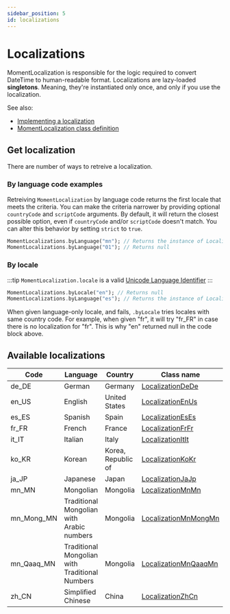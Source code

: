 ```yaml
---
sidebar_position: 5
id: localizations
---
```


# Localizations

MomentLocalization is responsible for the logic required to convert DateTime to
human-readable format. Localizations are lazy-loaded **singletons**. Meaning, they're
instantiated only once, and only if you use the localization.

See also:

* [Implementing a localization](creating-localization.md)
* [MomentLocalization class definition](https://pub.dev/documentation/moment_dart/latest/moment_dart/MomentLocalization-class.html)

## Get localization

There are number of ways to retreive a localization.

### By language code examples

Retreiving `MomentLocalization` by language code returns the first locale that
meets the criteria. You can make the criteria narrower by providing optional
`countryCode` and `scriptCode` arguments. By default, it will return the closest
possible option, even if `countryCode` and/or `scriptCode` doesn't match.
You can alter this behavior by setting `strict` to `true`.

```dart
MomentLocalizations.byLanguage("mn"); // Returns the instance of LocalizationMnMn
MomentLocalizations.byLanguage("01"); // Returns null
```

### By locale

:::tip
`MomentLocalization.locale` is a valid [Unicode Language Identifier](https://www.unicode.org/reports/tr35/#Unicode_language_identifier)
:::

```dart
MomentLocalizations.byLocale("en"); // Returns null
MomentLocalizations.byLanguage("es"); // Returns the instance of LocalizationEsEs
```

When given language-only locale, and fails, `.byLocale` tries locales with same
country code. For example, when given "fr", it will try "fr_FR" in case there
is no localization for "fr". This is why "en" returned null in the code block
above.

## Available localizations

| Code       | Language                                       | Country            | Class name                                                                                                               |
| ---------- | ---------------------------------------------- | ------------------ | ------------------------------------------------------------------------------------------------------------------------ |
| de_DE      | German                                         | Germany            | [LocalizationDeDe](https://pub.dev/documentation/moment_dart/1.0.0-rc.1/moment_dart/LocalizationDeDe-class.html)         |
| en_US      | English                                        | United States      | [LocalizationEnUs](https://pub.dev/documentation/moment_dart/1.0.0-rc.1/moment_dart/LocalizationEnUs-class.html)         |
| es_ES      | Spanish                                        | Spain              | [LocalizationEsEs](https://pub.dev/documentation/moment_dart/1.0.0-rc.1/moment_dart/LocalizationEsEs-class.html)         |
| fr_FR      | French                                         | France             | [LocalizationFrFr](https://pub.dev/documentation/moment_dart/1.0.0-rc.1/moment_dart/LocalizationFrFr-class.html)         |
| it_IT      | Italian                                        | Italy              | [LocalizationItIt](https://pub.dev/documentation/moment_dart/1.0.0-rc.1/moment_dart/LocalizationItIt-class.html)         |
| ko_KR      | Korean                                         | Korea, Republic of | [LocalizationKoKr](https://pub.dev/documentation/moment_dart/1.0.0-rc.1/moment_dart/LocalizationKoKr-class.html)         |
| ja_JP      | Japanese                                       | Japan              | [LocalizationJaJp](https://pub.dev/documentation/moment_dart/1.0.0-rc.1/moment_dart/LocalizationJaJp-class.html)         |
| mn_MN      | Mongolian                                      | Mongolia           | [LocalizationMnMn](https://pub.dev/documentation/moment_dart/1.0.0-rc.1/moment_dart/LocalizationMnMn-class.html)         |
| mn_Mong_MN | Traditional Mongolian with Arabic numbers      | Mongolia           | [LocalizationMnMongMn](https://pub.dev/documentation/moment_dart/1.0.0-rc.1/moment_dart/LocalizationMnMongMn-class.html) |
| mn_Qaaq_MN | Traditional Mongolian with Traditional Numbers | Mongolia           | [LocalizationMnQaaqMn](https://pub.dev/documentation/moment_dart/1.0.0-rc.1/moment_dart/LocalizationMnQaaqMn-class.html) |
| zh_CN      | Simplified Chinese                             | China              | [LocalizationZhCn](https://pub.dev/documentation/moment_dart/1.0.0-rc.1/moment_dart/LocalizationZhCn-class.html)         |
